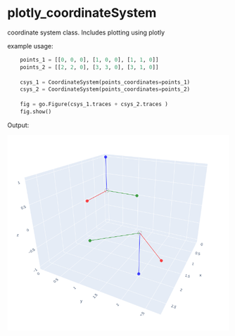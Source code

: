 # plotly_coordinateSystem
coordinate system class. Includes plotting using plotly

example usage:

```python
    points_1 = [[0, 0, 0], [1, 0, 0], [1, 1, 0]]
    points_2 = [[2, 2, 0], [3, 3, 0], [3, 1, 0]]

    csys_1 = CoordinateSystem(points_coordinates=points_1)
    csys_2 = CoordinateSystem(points_coordinates=points_2)

    fig = go.Figure(csys_1.traces + csys_2.traces )
    fig.show()
```
Output:

![a picture of two coordinate systems](./csys.png)
